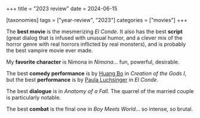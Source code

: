 +++
title = "2023 review"
date = 2024-06-15

[taxonomies]
tags = ["year-review", "2023"]
categories = ["movies"]
+++

The __best movie__ is the mesmerizing _El Conde_.
It also has the best __script__
(great dialog that is infused with unusual humor,
and a clever mix of the horror genre with real horrors inflicted by real monsters),
and is probably the best vampire movie ever made.

My __favorite character__ is Nimona in _Nimona_...
fun, powerful, desirable.

The best __comedy performance__ is by [Huang Bo] in _Creation of the Gods I_,
but the best __performance__ is by [Paula Luchsinger] in _El Conde_.

The best __dialogue__ is in _Anatomy of a Fall_.
The quarrel of the married couple is particularly notable.

The best __combat__ is the final one in _Boy Meets World_...
so intense, so brutal.

[Huang Bo]: https://en.wikipedia.org/wiki/Huang_Bo
[Paula Luchsinger]: https://en.wikipedia.org/wiki/Paula_Luchsinger
